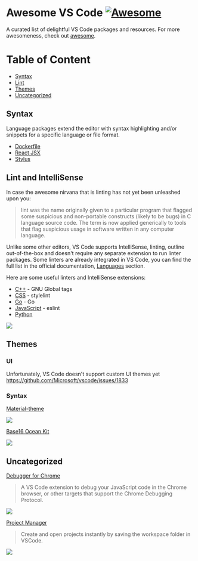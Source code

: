 # Awesome VS Code [![Awesome](https://cdn.rawgit.com/sindresorhus/awesome/d7305f38d29fed78fa85652e3a63e154dd8e8829/media/badge.svg)](https://github.com/sindresorhus/awesome)

A curated list of delightful VS Code packages and resources. For more awesomeness, check out [awesome](https://github.com/sindresorhus/awesome).

# Table of Content

- [Syntax](#syntax)
- [Lint](#lint)
- [Themes](#themes)
- [Uncategorized](#uncategorized)

## Syntax

Language packages extend the editor with syntax highlighting and/or snippets for a specific language or file format.

- [Dockerfile](https://marketplace.visualstudio.com/items?itemName=PeterJausovec.vscode-docker)
- [React JSX](https://marketplace.visualstudio.com/items?itemName=TwentyChung.jsx)
- [Stylus](https://marketplace.visualstudio.com/items?itemName=buzinas.stylus)

## Lint and IntelliSense

In case the awesome nirvana that is linting has not yet been unleashed upon you:
> lint was the name originally given to a particular program that flagged some suspicious and non-portable constructs (likely to be bugs) in C language source code. The term is now applied generically to tools that flag suspicious usage in software written in any computer language.

Unlike some other editors, VS Code supports IntelliSense, linting, outline out-of-the-box and doesn't require any separate extension to run linter packages. Some linters are already integrated in VS Code, you can find the full list in the official documentation, [Languages](https://code.visualstudio.com/Docs/languages/overview) section.

Here are some useful linters and IntelliSense extensions:

- [C++](https://marketplace.visualstudio.com/items?itemName=austin.code-gnu-global) - GNU Global tags
- [CSS](https://marketplace.visualstudio.com/items?itemName=shinnn.stylelint) - stylelint
- [Go](https://marketplace.visualstudio.com/items?itemName=lukehoban.Go) - Go
- [JavaScript](https://marketplace.visualstudio.com/items?itemName=dbaeumer.vscode-eslint) - eslint
- [Python](https://marketplace.visualstudio.com/items?itemName=donjayamanne.python)

![](https://github.com/shinnn/vscode-stylelint/raw/master/screenshot.png)

## Themes

### UI

Unfortunately, VS Code doesn't support custom UI themes yet https://github.com/Microsoft/vscode/issues/1833

### Syntax

[Material-theme](https://marketplace.visualstudio.com/items?itemName=zhuangtongfa.Material-theme)

![](https://cloud.githubusercontent.com/assets/376065/12876148/12607198-cdfb-11e5-96d0-db87feb95b01.png)

[Base16 Ocean Kit](https://marketplace.visualstudio.com/items?itemName=chipcollier.Theme-OceanKit)

![](https://cloud.githubusercontent.com/assets/376065/12876166/98575186-cdfb-11e5-953d-2691ccad3472.png)

## Uncategorized

[Debugger for Chrome](https://marketplace.visualstudio.com/items?itemName=msjsdiag.debugger-for-chrome)

> A VS Code extension to debug your JavaScript code in the Chrome browser, or other targets that support the Chrome Debugging Protocol.

![](https://github.com/Microsoft/vscode-chrome-debug/raw/master/images/screenshot.png)

[Project Manager](https://marketplace.visualstudio.com/items?itemName=Shan.project-manager)

> Create and open projects instantly by saving the workspace folder in VSCode.

![](https://cloud.githubusercontent.com/assets/376065/12876200/691a69b6-cdfc-11e5-9c89-0af18acd965b.png)
